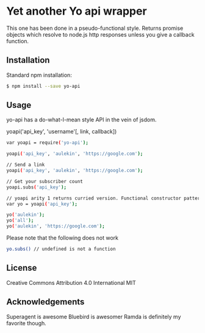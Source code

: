 # Yet another Yo api wrapper
This one has been done in a pseudo-functional style. Returns promise objects which resolve to node.js http responses unless you give a callback function.

## Installation
Standard npm installation:
```bash
$ npm install --save yo-api
```

## Usage
yo-api has a do-what-I-mean style API in the vein of jsdom.

yoapi('api_key', 'username'[, link, callback])

```bash
var yoapi = require('yo-api');

yoapi('api_key', 'aulekin', 'https://google.com');

// Send a link
yoapi('api_key', 'aulekin', 'https://google.com');

// Get your subscriber count
yoapi.subs('api_key');

// yoapi arity 1 returns curried version. Functional constructor pattern.
var yo = yoapi('api_key');

yo('aulekin');
yo('all');
yo('aulekin', 'https://google.com');
```

Please note that the following does not work
```bash
yo.subs() // undefined is not a function
```

## License
Creative Commons Attribution 4.0 International
MIT

## Acknowledgements
Superagent is awesome
Bluebird is awesomer
Ramda is definitely my favorite though.
